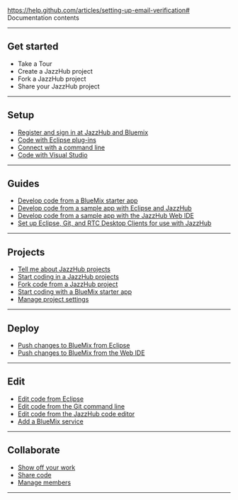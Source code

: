 https://help.github.com/articles/setting-up-email-verification# Documentation contents
***
## Get started 
* Take a Tour
* Create a JazzHub project
* Fork a JazzHub project
* Share your JazzHub project 
***
## Setup
* [Register and sign in at JazzHub and Bluemix](Setup/registerandsignin)
* [Code with Eclipse plug-ins](Setup/eclipseclient)
* [Connect with a command line](Setup/commandline)
* [Code with Visual Studio](Setup/visualstudio)
***
## Guides
* [Develop code from a BlueMix starter app](Guides/guidebm)
* [Develop code from a sample app with Eclipse and JazzHub](Guides/guidejheclipse)
* [Develop code from a sample app with the JazzHub Web IDE](Guides/guidejhwebide)
* [Set up Eclipse, Git, and RTC Desktop Clients for use with JazzHub](Guides/guidesetup)
***
## Projects
* [Tell me about JazzHub projects](Projects/projects)
* [Start coding in a JazzHub projects](Projects/createproject)
* [Fork code from a JazzHub project](Projects/forkproject)
* [Start coding with a BlueMix starter app](Projects/starterapp)
* [Manage project settings](Projects/manageprojectsettings)
***
## Deploy
* [Push changes to BlueMix from Eclipse](Deploy/pushfromeclipse)
* [Push changes to BlueMix from the Web IDE](Deploy/pushfromjh)
***
## Edit
* [Edit code from Eclipse](Edit/editeclipse)
* [Edit code from the Git command line](Edit/editgitcmdline)
* [Edit code from the JazzHub code editor](Edit/editjheditor)
* [Add a BlueMix service](Edit/addbmservice)
***
## Collaborate
* [Show off your work](Collaborate/invite)
* [Share code](Collaborate/sharecode)
* [Manage members](Collaborate/managembrs)
***